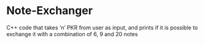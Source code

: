 # Note-Exchanger
C++ code that takes ‘n’ PKR from user as input, and prints if it is possible to exchange it with a combination of 6, 9 and 20 notes
